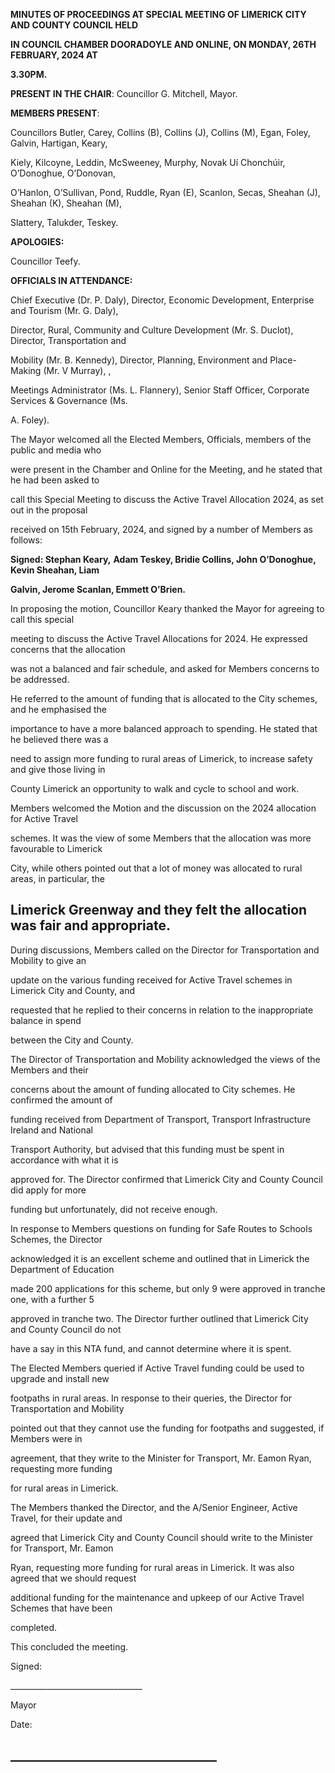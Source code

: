 **MINUTES OF PROCEEDINGS AT SPECIAL MEETING OF LIMERICK CITY AND COUNTY COUNCIL HELD**

**IN COUNCIL CHAMBER DOORADOYLE AND ONLINE, ON MONDAY, 26TH FEBRUARY, 2024 AT**

**3.30PM.**

**PRESENT IN THE CHAIR**: Councillor G. Mitchell, Mayor.

**MEMBERS PRESENT**:

Councillors Butler, Carey, Collins (B), Collins (J), Collins (M), Egan, Foley, Galvin, Hartigan, Keary,

Kiely, Kilcoyne, Leddin, McSweeney, Murphy, Novak Uí Chonchúir, O’Donoghue, O’Donovan,

O’Hanlon, O’Sullivan, Pond, Ruddle, Ryan (E), Scanlon, Secas, Sheahan (J), Sheahan (K), Sheahan (M),

Slattery, Talukder, Teskey.

**APOLOGIES:**

Councillor Teefy.

**OFFICIALS IN ATTENDANCE:**

Chief Executive (Dr. P. Daly), Director, Economic Development, Enterprise and Tourism (Mr. G. Daly),

Director, Rural, Community and Culture Development (Mr. S. Duclot), Director, Transportation and

Mobility (Mr. B. Kennedy), Director, Planning, Environment and Place-Making (Mr. V Murray), ,

Meetings Administrator (Ms. L. Flannery), Senior Staff Officer, Corporate Services & Governance (Ms.

A. Foley).

The Mayor welcomed all the Elected Members, Officials, members of the public and media who

were present in the Chamber and Online for the Meeting, and he stated that he had been asked to

call this Special Meeting to discuss the Active Travel Allocation 2024, as set out in the proposal

received on 15th February, 2024, and signed by a number of Members as follows:

**Signed: Stephan Keary,** **Adam Teskey, Bridie Collins, John O’Donoghue, Kevin Sheahan, Liam**

**Galvin, Jerome Scanlan, Emmett O’Brien.**

In proposing the motion, Councillor Keary thanked the Mayor for agreeing to call this special

meeting to discuss the Active Travel Allocations for 2024. He expressed concerns that the allocation

was not a balanced and fair schedule, and asked for Members concerns to be addressed.

He referred to the amount of funding that is allocated to the City schemes, and he emphasised the

importance to have a more balanced approach to spending. He stated that he believed there was a

need to assign more funding to rural areas of Limerick, to increase safety and give those living in

County Limerick an opportunity to walk and cycle to school and work.

Members welcomed the Motion and the discussion on the 2024 allocation for Active Travel

schemes. It was the view of some Members that the allocation was more favourable to Limerick

City, while others pointed out that a lot of money was allocated to rural areas, in particular, the

Limerick Greenway and they felt the allocation was fair and appropriate.
---
During discussions, Members called on the Director for Transportation and Mobility to give an

update on the various funding received for Active Travel schemes in Limerick City and County, and

requested that he replied to their concerns in relation to the inappropriate balance in spend

between the City and County.

The Director of Transportation and Mobility acknowledged the views of the Members and their

concerns about the amount of funding allocated to City schemes. He confirmed the amount of

funding received from Department of Transport, Transport Infrastructure Ireland and National

Transport Authority, but advised that this funding must be spent in accordance with what it is

approved for. The Director confirmed that Limerick City and County Council did apply for more

funding but unfortunately, did not receive enough.

In response to Members questions on funding for Safe Routes to Schools Schemes, the Director

acknowledged it is an excellent scheme and outlined that in Limerick the Department of Education

made 200 applications for this scheme, but only 9 were approved in tranche one, with a further 5

approved in tranche two. The Director further outlined that Limerick City and County Council do not

have a say in this NTA fund, and cannot determine where it is spent.

The Elected Members queried if Active Travel funding could be used to upgrade and install new

footpaths in rural areas. In response to their queries, the Director for Transportation and Mobility

pointed out that they cannot use the funding for footpaths and suggested, if Members were in

agreement, that they write to the Minister for Transport, Mr. Eamon Ryan, requesting more funding

for rural areas in Limerick.

The Members thanked the Director, and the A/Senior Engineer, Active Travel, for their update and

agreed that Limerick City and County Council should write to the Minister for Transport, Mr. Eamon

Ryan, requesting more funding for rural areas in Limerick. It was also agreed that we should request

additional funding for the maintenance and upkeep of our Active Travel Schemes that have been

completed.

This concluded the meeting.

Signed:

\_\_\_\_\_\_\_\_\_\_\_\_\_\_\_\_\_\_\_\_\_\_\_\_\_\_\_\_\_\_\_\_\_

Mayor

Date:

\_\_\_\_\_\_\_\_\_\_\_\_\_\_\_\_\_\_\_\_\_\_\_\_\_\_\_\_\_\_\_\_\_
---
